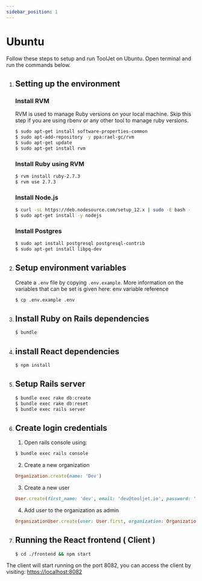```yaml
---
sidebar_position: 1
---
```


# Ubuntu
Follow these steps to setup and run ToolJet on Ubuntu. Open terminal and run the commands below.

1. ## Setting up the environment

    ### Install RVM
    RVM is used to manage Ruby versions on your local machine. Skip this step if you are using rbenv or any other tool to manage ruby versions.
    ```bash
    $ sudo apt-get install software-properties-common
    $ sudo apt-add-repository -y ppa:rael-gc/rvm
    $ sudo apt-get update
    $ sudo apt-get install rvm
    ```

    ### Install Ruby using RVM 
    ```bash
    $ rvm install ruby-2.7.3
    $ rvm use 2.7.3
    ```

    ### Install Node.js
    ```bash
    $ curl -sL https://deb.nodesource.com/setup_12.x | sudo -E bash -
    $ sudo apt-get install -y nodejs
    ```

    ### Install Postgres
    ```bash
    $ sudo apt install postgresql postgresql-contrib
    $ sudo apt-get install libpq-dev
    ```

2. ## Setup environment variables
    Create a `.env` file by copying `.env.example`. More information on the variables that can be set is given here: env variable reference
    ```bash
    $ cp .env.example .env
    ```   

3. ## Install Ruby on Rails dependencies
    ```bash
    $ bundle
    ```

4. ## install React dependencies 
    ```bash 
    $ npm install
    ```

5. ## Setup Rails server  
    ```bash 
    $ bundle exec rake db:create
    $ bundle exec rake db:reset
    $ bundle exec rails server
    ```

6. ## Create login credentials 

    1.  Open rails console using: 

    ```bash 
    $ bundle exec rails console
    ```

    2.  Create a new organization 
    ```ruby
    Organization.create(name: 'Dev')
    ```

    3.  Create a new user
    ```ruby
    User.create(first_name: 'dev', email: 'dev@tooljet.io', password: 'password', organization: Organization.first)
    ```

    4. Add user to the organization as admin
    ```ruby
    OrganizationUser.create(user: User.first, organization: Organization.first, role: 'admin')
    ```

7. ## Running the React frontend ( Client )
    ```bash 
    $ cd ./frontend && npm start
    ```

The client will start running on the port 8082, you can access the client by visiting:  [https://localhost:8082](https://localhost:8082 )